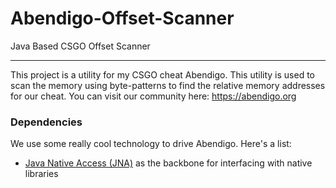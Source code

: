 # Abendigo-Offset-Scanner
Java Based CSGO Offset Scanner

---

This project is a utility for my CSGO cheat Abendigo. This utility is used to scan the memory using byte-patterns to find the relative memory addresses for our cheat.
You can visit our community here: https://abendigo.org

### Dependencies

We use some really cool technology to drive Abendigo. Here's a list:

- [Java Native Access (JNA)](https://github.com/java-native-access/jna) as the backbone for interfacing with native libraries